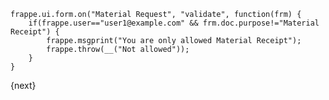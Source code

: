 <!-- add-breadcrumbs -->

    frappe.ui.form.on("Material Request", "validate", function(frm) {
        if(frappe.user=="user1@example.com" && frm.doc.purpose!="Material Receipt") {
            frappe.msgprint("You are only allowed Material Receipt");
            frappe.throw(__("Not allowed"));
        }
    }


{next}
